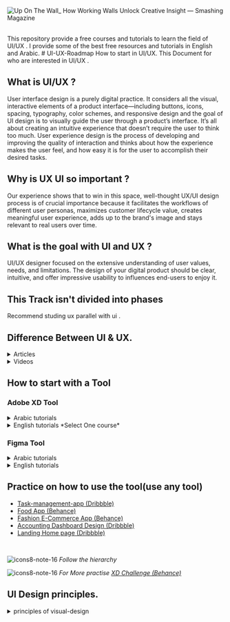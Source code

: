 ![Up On The Wall_ How Working Walls Unlock Creative Insight — Smashing Magazine](https://github.com/MennaElgyar/UI-UX-Roadmap/assets/108477138/2442bc94-e801-42de-bafa-5a4c75aebd34)

<br>
This repository provide a free courses and tutorials to learn the field of UI/UX . I provide some of the best free resources and tutorials in English and Arabic.
# UI-UX-Roadmap
How to start in UI/UX. This Document for who are interested in UI/UX .

## ****What is UI/UX ?****
User interface design is a purely digital practice. It considers all the visual, interactive elements of a product interface—including buttons, icons, spacing, typography, color schemes, and responsive design and the goal of UI design is to visually guide the user through a product’s interface. It’s all about creating an intuitive experience that doesn’t require the user to think too much.
User experience design is the process of developing and improving the quality of interaction and thinks about how the experience makes the user feel, and how easy it is for the user to accomplish their desired tasks.
## ****Why is UX UI so important ?****
Our experience shows that to win in this space, well-thought UX/UI design process is of crucial importance because it facilitates the workflows of different user personas, maximizes customer lifecycle value, creates meaningful user experience, adds up to the brand's image and stays relevant to real users over time.
## ****What is the goal with UI and UX ?****
UI/UX designer focused on the extensive understanding of user values, needs, and limitations. The design of your digital product should be clear, intuitive, and offer impressive usability to influences end-users to enjoy it.

## This Track isn't divided into phases
Recommend studing ux parallel with ui .
 <br>    


## ****Difference Between UI & UX.****


<details>
<summary>Articles</summary>
  Arabic : (https://www.alrab7on.com/ui-ux-design-and-the-difference)

  English : (https://manvisinghwal.medium.com/whats-the-difference-%20between-ui-ux-design-aeddfdbe3206)
</details>


<details>
<summary>Videos</summary>
  Arabic : (https://www.youtube.com/watch?v=KaIzzUs2BkI) 

  English : (https://www.youtube.com/watch?v=RtPnVtXw6HU)
</details> 
 



## How to start with a Tool
### Adobe XD Tool

<details>
<summary>Arabic tutorials</summary>
 
  - [Youtube Playlist ](https://youtube.com/playlist?list=PLjyD08NqprdXJRdzStL9wTQjH7UCE4qYC)
  - [Youtube Playlist](https://www.youtube.com/playlist?list=PLRemWV5koZLBR1khj5OlC_xLkdsI8G5DF)
</details> 


<details>
<summary>English tutorials *Select One course*</summary>
 
 - [Adobe XD UI UX Essentials 2022](https://www.youtube.com/playlist?list=PLttcEXjN1UcHbhOF4J99QKUiOqt9ETgnb)
 - [learnux_adobe-xd](https://learnux.io/course/adobe-xd)
 - [Youtube Crash Course](https://youtu.be/WEljsc2jorI)
</details> 


### Figma Tool

<details>
<summary>Arabic tutorials</summary>
 
  - [Youtube Playlist](https://youtube.com/playlist?list=PLjzhiGLyugKynpBi7v2AWMCJgTrRI6Ne-)
  - [Youtube Playlist](https://youtube.com/playlist?list=PLkIliLHi5M4LosGOLzn2f6baDETNsYpCZ)

</details> 

<details>
<summary>English tutorials</summary>
 
  - [learnux_Figma](https://learnux.io/course/figma)
 - [Youtube Crash Course](https://youtu.be/kbZejnPXyLM)

</details> 




## Practice on how to use the tool(use any tool)

- [Task-management-app (Dribbble)](https://dribbble.com/shots/19665814-Task-management-app)
- [Food App (Behance)](https://www.behance.net/gallery/145289695/Food-App-Design/modules/820794049)
- [Fashion E-Commerce App (Behance)](https://www.behance.net/gallery/151433403/Fashion-E-Commerce-App?tracking_source=search_projects%7CFashion+Mobile)
- [Accounting Dashboard Design (Dribbble)](https://dribbble.com/shots/18968094-Accounting-Dashboard-Design)
- [Landing Home page (Dribbble)](https://dribbble.com/shots/17815412-Landify-home-page)

<br>


  ![icons8-note-16](https://user-images.githubusercontent.com/108477138/204140045-9378623b-2bfb-46a9-b38b-3bf04c54c7a5.png)
*Follow the hierarchy*

 ![icons8-note-16](https://user-images.githubusercontent.com/108477138/204140045-9378623b-2bfb-46a9-b38b-3bf04c54c7a5.png)
*For More practise [XD Challenge (Behance)](https://www.behance.net/challenge/xd)*
## **UI Design principles.**

   <details><summary>principles of visual-design</summary>

    - [The Basic Principles of User Interface Design](https://www.uxpin.com/studio/blog/ui-design-principles/)
    - [5 Principles of Visual Design in UX](https://www.nngroup.com/articles/principles-visual-design/)
    - [10 Fundamental UI Design Principles You Need to Know](https://dribbble.com/resources/ui-design-principles)
    - [10 rules of thumb](https://www.interaction-design.org/literature/article/user-interface-design-guidelines-10-rules-of-thumb)
    - [Gestalt principles](https://www.usertesting.com/blog/gestalt-principles)
    </details>
    <details><summary>Guidelines</summary>

    - [IOS Design Guidelines](https://ivomynttinen.com/blog/ios-design-guidelines?fbclid=IwAR0Q0ow4cjLjGQvpqhtORtNSel7bAlcn2GTM1DciG7rwRwJgQsleV-8Kyug)
    - [Material Design](https://material.io/design/guidelines-overview)
    </details>

    
- *Color Theory*
    - [Color Theory Interaction Design](https://www.interaction-design.org/literature/topics/color-theory)
    - [A Beginner's Guide to Color Theory](https://uxcel.com/blog/beginners-guide-to-color-theory)
- Icons
    - [7 Principles of Icon Design](https://uxdesign.cc/7-principles-of-icon-design-e7187539e4a2)
    - [Types and Functions of UI Icons](https://blog.tubikstudio.com/small-elements-big-impact-types-and-functions-of-ui-icons/)
- *Typography*
    - [Typography in UI Design](https://www.shopify.com/partners/blog/typography)
    - [How To Use Typography In UI Design](https://careerfoundry.com/en/blog/ui-design/typography-ui-design/)
    - [Typography in UI: Guide for Beginners](https://blog.tubikstudio.com/typography-in-ui-guide-for-beginners/)

- *Alignment*
     - [Principles of UI design: Alignment](https://uxdesign.cc/principles-of-ui-design-alignment-dd707e983f29)


- *Grid System*
    - Articles      
        •  [6 Rules of Thumb For Creating Website Grids](https://elementor.com/blog/grid-design/%23:~:text=Column%20grids%20can%20have%20as,%2C%20nine%2C%20or%2012%20columns)
        
        •  [8-Point Grid](https://spec.fm/specifics/8-pt-grid?fbclid=IwAR1g_goEhw0SNhix91zj1yLNeAvmW8Qg5Ab4ia-OiXSgvSuqgMhPlbbI9m8)
        
    - Videos
        - Arabic :
            - [8pt grid & spacing in UI Design](https://youtu.be/ctXmOtBNwV8)
        - English
            - [4pt grid system](https://youtu.be/-H7NsvZtU2Q)
            - [GRID systems for beginners](https://youtu.be/pxN8w-ywSuc)
            - [8pt grid system](https://youtu.be/ak_zNvESZL8)
            - [Grid Systems in Web & UI Design](https://youtu.be/n_V_aLqYPI0)
  ## Desgin System
     -  [youtube playlist](https://www.youtube.com/playlist?list=PLDaHCLWmCcQL3ipBjcrJYc_DT6B2nxVf0)
     -  [Article](https://www.uxpin.com/create-design-system-guide/)

  ## Mockups
    -  [Artboard Studio](https://artboard.studio/0[)
    -  [Angle Mockup](https://www.figma.com/community/plugin/778645840235495725/Angle-Mockups)
    -  [Clay Mockups 3D](https://www.figma.com/community/plugin/819335598581469537/Clay-Mockups-3D)
 - *Videos*
    - [How To Create Mockups](https://www.youtube.com/watch?v=XVbw79i3poc&t=81s) 
   ## Upload project
    
    - [How To Create A Clean Portfolio Using Behance](https://www.youtube.com/watch?v=5yL-_sYKCHU)
    
    
    
    # UX Design
     
     ![8 Steps of UX Design Process_ All You Need to Know - Softermii5](https://user-images.githubusercontent.com/108477138/203283469-22cfeb04-d743-4020-b32b-67a47293674e.png)

    ## What is UX Design
    
    - [The meaning of UX](https://careerfoundry.com/en/blog/ux-design/)
    
    ### What is the process of UX
    
    - [Process of UX](https://xd.adobe.com/ideas/guides/ux-design-process-steps/)
    - [Process of UX (Video)](https://www.youtube.com/embed/Um3BhY0oS2c?autoplay=1&controls=1&showinfo=0&rel=0)
    
    ### certificate
   

    - Arabic
        - [UI/UX Design](https://www.edraak.org/en/programs/specialization/uiux-v1/)(Edraak)
            - Contain four courses :
                
                [UX Research](https://www.edraak.org/en/programs/course/ux-v1/)
                
                [Interaction Design Fundamentals](https://www.edraak.org/en/programs/course/interactiondesign-v1/)
                
                [User interface design principles](https://www.edraak.org/en/programs/course/uidesign-v1/)
                
                [User Experience Design](https://www.edraak.org/en/programs/course/uxdesign-v1/)
         - [UX DESIGN FUNDAMENTALS](https://maharatech.gov.eg/course/view.php?id=1231)(Maharatech)    
    - English
        - [Introduction to UI and UX Design (**Beginner**)](https://www.codecademy.com/learn/intro-to-ui-ux)
        - [Google UX Design Professional Certificate](https://www.coursera.org/professional-certificates/google-ux-design?utm_source=gg&utm_medium=sem&utm_campaign=15-GoogleUXDesign-ROW&utm_content=15-GoogleUXDesign-ROW&campaignid=12566638067&adgroupid=119528847077&device=c&keyword=ux%20design%20google%20certificate&matchtype=p&network=g&devicemodel=&adpostion=&creativeid=507197228289&hide_mobile_promo&gclid=CjwKCAiAvriMBhAuEiwA8Cs5lTRCjuQvh68Hh6ksx5OAb3q3eNkZBpEz4xrPiO7_N0pWhc4uy36PCRoCMXoQAvD_BwE)
        - [UX Design Course Nanodegree (Udacity)](https://www.udacity.com/course/ux-designer-nanodegree--nd578)
    
    ### Wireframes
    
    - [What are Wireframes](https://balsamiq.com/learn/articles/what-are-wireframes/)
    - [How To Make Your First Wireframe](https://careerfoundry.com/en/blog/ux-design/how-to-create-your-first-wireframe/)
    - [How To Create Your First Wireframe (Video Guide)](https://www.youtube.com/watch?v=KdfO_e0yK-g)
    
    ### Digital Prototype
    
    - [The ultimate guide to prototyping](https://www.justinmind.com/prototyping?ref=uxtools-challenges)
    - [Rapid Prototyping](https://www.youtube.com/watch?v=KWGBGTGryFk) <br> <br>

   ### Website and Blogs
    <details><summary>Explore</summary>
    
    - [uxcel ](https://uxcel.com/)
    - [learnux ](https://learnux.io/)
    - [UX Planet ](https://uxplanet.org/)
    - [Tailwind ui documentation](https://www.youtube.com/redirect?event=video_description&redir_token=QUFFLUhqbWNKN1lQa3FBZ1k4YjNHYVVKRW1TbHpieFVRZ3xBQ3Jtc0trRERIUUJIMzFnbXNxeGUzNTJOcHhUOXU1X1c0VEZHTHcwMUlCV1VpMlVOcDhzblhTQWQ1MlpYM0VHT0Y4LThEeW1ndjhXUmF3NkpjYk80alZMcklmRmo2WnJpbkVFQjlXZ1o5YTh3aGJjUjBoejBEYw&q=https%3A%2F%2Ftailwindcss.com%2Fdocs%2F&v=Rl88hHD-BHs) (UI roles for web designing
)
    - [Laws of UX ](https://lawsofux.com/)
    - [UX Collective ](https://uxdesign.cc/)
    - [The NN Group](https://www.nngroup.com/)
    - [Inside Design](https://www.invisionapp.com/inside-design)
    - [Adobe XD Blog](https://blog.adobe.com/)
     </details>
    
    
    <br>
    
   ### YouTube Channels

    <details><summary>Explore</summary>
     - DesignCourse
     - Mike Locke
     - Aj & Smart
     - Femke.design
     - Ansh Mehra
     - Jesse Showalter
     - Career Foundry
    </details>
    <br>
   

    
       
    ### Resources you will need it
    <details><summary>Images</summary>

     - [Unsplash](https://unsplash.com/)
     - [Pexels](https://www.pexels.com/)
     - [Freepik](https://www.freepik.com/)
     - [Pixabay](https://www.shutterstock.com/search/pixabay?kw=&gclid=Cj0KCQjw0umSBhDrARIsAH7FCoc2xTMHHU8J9BQXbOJ-p8OEQjoqvNW6LnS0y9wqUdGGvnBrejDcqzAaAglhEALw_wcB)
     - [Pinterest](https://www.pinterest.com/)
    </details>

    <details><summary>Icons</summary>

     
     - [Freeicons](https://freeicons.io/)
     - [Flaticon](https://www.flaticon.com/)
     - [Icons8](https://icons8.com/)
     - [Iconfinder](https://www.iconfinder.com/)
     - [Free icons](https://freeicons.io/)
     - [Feather icons](https://feathericons.com/)
     - [Icons store](https://iconstore.co/)
     - [Simple icon](https://simpleicons.org/)
    </details>

      <details><summary>Illustrations</summary>

       
     - [Storyset](https://storyset.com/)
     - [Undraw](https://undraw.co/Illustrations)
     - [Illustation](https://illustation.io/)
     - [Drawkit](https://drawkit.com/)
     </details>
   
     <details><summary>Fonts</summary>

      
      - [google fonts](https://fonts.google.com/)
      - [Dafont](https://www.dafont.com/)
      - [1001Fonts](https://www.1001fonts.com/)
    </details>

    <details><summary>Color inspiration</summary>

      - [Color Hunt](https://colorhunt.co/)
      - [Coolors](https://coolors.co/)
      - [Flat UI Colors](https://flatuicolors.com/)
      - [Colormind](http://colormind.io/)
      - [Colorinspire](https://colorinspire.webflow.io/)
    </details>
    
    ### Inspiration
      - [Behance](https://www.behance.net/)
      - [Dribbble](https://dribbble.com/)
      - [mobbin](https://mobbin.design/browse/ios/apps)
      - [Awwwards](https://www.awwwards.com/)
      - [important site](https://www.designresourc.es/)

  
       
    

    ## **▶️ Contact 📱**

     <a href="https://www.facebook.com/MennaMElgyar"><img src="https://img.shields.io/badge/Facebook-%234267B2?style=flat&logo=Facebook&logoColor=white"/></a>
     <a href="https://www.linkedin.com/in/menna-elgyar/" title="LinkedIn"><img src="https://img.shields.io/badge/LinkedIn-%230177B5?style=flat&logo=linkedin&logoColor=white"/></a>


